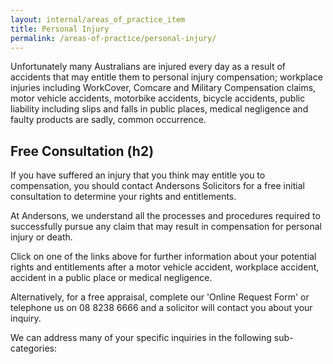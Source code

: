 ```yaml
---
layout: internal/areas_of_practice_item
title: Personal Injury
permalink: /areas-of-practice/personal-injury/
---
```


Unfortunately many Australians are injured every day as a result of accidents that may entitle them to personal injury compensation; workplace injuries including WorkCover, Comcare and Military Compensation claims, motor vehicle accidents, motorbike accidents, bicycle accidents, public liability including slips and falls in public places, medical negligence and faulty products are sadly, common occurrence.

## Free Consultation (h2)

If you have suffered an injury that you think may entitle you to compensation, you should contact Andersons Solicitors for a free initial consultation to determine your rights and entitlements.

At Andersons, we understand all the processes and procedures required to successfully pursue any claim that may result in compensation for personal injury or death.

Click on one of the links above for further information about your potential rights and entitlements after a motor vehicle accident, workplace accident, accident in a public place or medical negligence.

Alternatively, for a free appraisal, complete our 'Online Request Form' or telephone us on 08 8238 6666 and a solicitor will contact you about your inquiry.

We can address many of your specific inquiries in the following sub-categories: